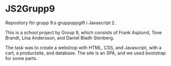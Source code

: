 # JS2Grupp9
Repository för grupp 9:s gruppuppgift i Javascript 2.

This is a school project by Group 9, which consists of Frank Asplund, Tove Brandt, Lina Andersson, and Daniel Bladh Stenberg.

The task was to create a webshop with HTML, CSS, and Javascript, with a cart, a productsite, and database.
The site is an SPA, and we used bootstrap for some parts. 

